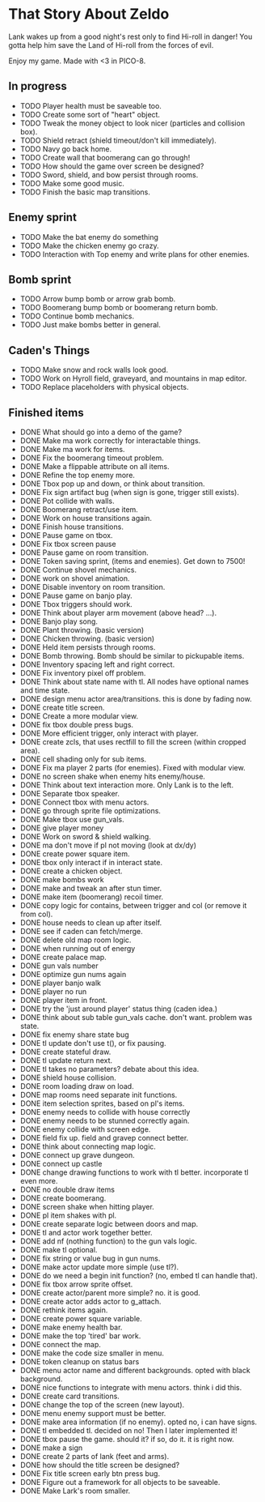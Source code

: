# That Story About Zeldo
Lank wakes up from a good night's rest only to find Hi-roll in danger! You gotta
help him save the Land of Hi-roll from the forces of evil.

Enjoy my game. Made with <3 in PICO-8.

## In progress
- TODO Player health must be saveable too.
- TODO Create some sort of "heart" object.
- TODO Tweak the money object to look nicer (particles and collision box).
- TODO Shield retract (shield timeout/don't kill immediately).
- TODO Navy go back home.
- TODO Create wall that boomerang can go through!
- TODO How should the game over screen be designed?
- TODO Sword, shield, and bow persist through rooms.
- TODO Make some good music.
- TODO Finish the basic map transitions.
## Enemy sprint
- TODO Make the bat enemy do something
- TODO Make the chicken enemy go crazy.
- TODO Interaction with Top enemy and write plans for other enemies.
## Bomb sprint
- TODO Arrow bump bomb or arrow grab bomb.
- TODO Boomerang bump bomb or boomerang return bomb.
- TODO Continue bomb mechanics.
- TODO Just make bombs better in general.
## Caden's Things
- TODO Make snow and rock walls look good.
- TODO Work on Hyroll field, graveyard, and mountains in map editor.
- TODO Replace placeholders with physical objects.
## Finished items
- DONE What should go into a demo of the game?
- DONE Make ma work correctly for interactable things.
- DONE Make ma work for items.
- DONE Fix the boomerang timeout problem.
- DONE Make a flippable attribute on all items.
- DONE Refine the top enemy more.
- DONE Tbox pop up and down, or think about transition.
- DONE Fix sign artifact bug (when sign is gone, trigger still exists).
- DONE Pot collide with walls.
- DONE Boomerang retract/use item.
- DONE Work on house transitions again.
- DONE Finish house transitions.
- DONE Pause game on tbox.
- DONE Fix tbox screen pause
- DONE Pause game on room transition.
- DONE Token saving sprint, (items and enemies). Get down to 7500!
- DONE Continue shovel mechanics.
- DONE work on shovel animation.
- DONE Disable inventory on room transition.
- DONE Pause game on banjo play.
- DONE Tbox triggers should work.
- DONE Think about player arm movement (above head? ...).
- DONE Banjo play song.
- DONE Plant throwing. (basic version)
- DONE Chicken throwing. (basic version)
- DONE Held item persists through rooms.
- DONE Bomb throwing. Bomb should be similar to pickupable items.
- DONE Inventory spacing left and right correct.
- DONE Fix inventory pixel off problem.
- DONE Think about state name with tl. All nodes have optional names and time state.
- DONE design menu actor area/transitions. this is done by fading now.
- DONE create title screen.
- DONE Create a more modular view.
- DONE fix tbox double press bugs.
- DONE More efficient trigger, only interact with player.
- DONE create zcls, that uses rectfill to fill the screen (within cropped area).
- DONE cell shading only for sub items.
- DONE Fix ma player 2 parts (for enemies). Fixed with modular view.
- DONE no screen shake when enemy hits enemy/house.
- DONE Think about text interaction more. Only Lank is to the left.
- DONE Separate tbox speaker.
- DONE Connect tbox with menu actors.
- DONE go through sprite file optimizations.
- DONE Make tbox use gun_vals.
- DONE give player money
- DONE Work on sword & shield walking.
- DONE ma don't move if pl not moving (look at dx/dy)
- DONE create power square item.
- DONE tbox only interact if in interact state.
- DONE create a chicken object.
- DONE make bombs work
- DONE make and tweak an after stun timer.
- DONE make item (boomerang) recoil timer.
- DONE copy logic for contains, between trigger and col (or remove it from col).
- DONE house needs to clean up after itself.
- DONE see if caden can fetch/merge.
- DONE delete old map room logic.
- DONE when running out of energy
- DONE create palace map.
- DONE gun vals number
- DONE optimize gun nums again
- DONE player banjo walk
- DONE player no run
- DONE player item in front.
- DONE try the 'just around player' status thing (caden idea.)
- DONE think about sub table gun_vals cache. don't want. problem was state.
- DONE fix enemy share state bug
- DONE tl update don't use t(), or fix pausing.
- DONE create stateful draw.
- DONE tl update return next.
- DONE tl takes no parameters? debate about this idea.
- DONE shield house collision.
- DONE room loading draw on load.
- DONE map rooms need separate init functions.
- DONE item selection sprites, based on pl's items.
- DONE enemy needs to collide with house correctly
- DONE enemy needs to be stunned correctly again.
- DONE enemy collide with screen edge.
- DONE field fix up. field and gravep connect better.
- DONE think about connecting map logic.
- DONE connect up grave dungeon.
- DONE connect up castle
- DONE change drawing functions to work with tl better. incorporate tl even more.
- DONE no double draw items
- DONE create boomerang.
- DONE screen shake when hitting player.
- DONE pl item shakes with pl.
- DONE create separate logic between doors and map.
- DONE tl and actor work together better.
- DONE add nf (nothing function) to the gun vals logic.
- DONE make tl optional.
- DONE fix string or value bug in gun nums.
- DONE make actor update more simple (use tl?).
- DONE do we need a begin init function? (no, embed tl can handle that).
- DONE fix tbox arrow sprite offset.
- DONE create actor/parent more simple? no. it is good.
- DONE create actor adds actor to g_attach.
- DONE rethink items again.
- DONE create power square variable.
- DONE make enemy health bar.
- DONE make the top 'tired' bar work.
- DONE connect the map.
- DONE make the code size smaller in menu.
- DONE token cleanup on status bars
- DONE menu actor name and different backgrounds. opted with black background.
- DONE nice functions to integrate with menu actors. think i did this.
- DONE create card transitions.
- DONE change the top of the screen (new layout).
- DONE menu enemy support must be better.
- DONE make area information (if no enemy). opted no, i can have signs.
- DONE tl embedded tl. decided on no! Then I later implemented it!
- DONE tbox pause the game. should it? if so, do it. it is right now.
- DONE make a sign
- DONE create 2 parts of lank (feet and arms).
- DONE how should the title screen be designed?
- DONE Fix title screen early btn press bug.
- DONE Figure out a framework for all objects to be saveable.
- DONE Make Lark's room smaller.
